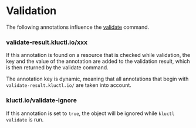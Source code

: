 <!-- This comment is uncommented when auto-synced to www-kluctl.io

---
title: "Validation"
linkTitle: "Validation"
weight: 3
description: >
    Annotations to control validation
---
-->

# Validation

The following annotations influence the [validate](../../commands/validate.md) command.

### validate-result.kluctl.io/xxx
If this annotation is found on a resource that is checked while validation, the key and the value of the annotation
are added to the validation result, which is then returned by the validate command.

The annotation key is dynamic, meaning that all annotations that begin with `validate-result.kluctl.io/` are taken
into account.

### kluctl.io/validate-ignore
If this annotation is set to `true`, the object will be ignored while `kluctl validate` is run.